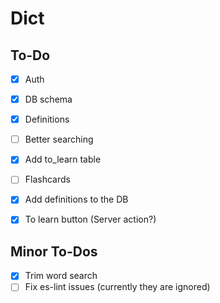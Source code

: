 # Dict

## To-Do
- [x] Auth
- [x] DB schema
- [x] Definitions
- [ ] Better searching
- [x] Add to_learn table
- [ ] Flashcards
- [x] Add definitions to the DB
- [x] To learn button (Server action?)


## Minor To-Dos
- [x] Trim word search
- [ ] Fix es-lint issues (currently they are ignored)
